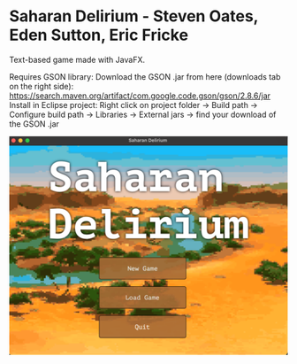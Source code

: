 # Saharan Delirium - Steven Oates, Eden Sutton, Eric Fricke
Text-based game made with JavaFX.

Requires GSON library:
  Download the GSON .jar from here (downloads tab on the right side):
       https://search.maven.org/artifact/com.google.code.gson/gson/2.8.6/jar
  Install in Eclipse project: 
       Right click on project folder -> Build path -> Configure build path -> Libraries -> External jars -> find your download of the GSON .jar
       
       
![Screenshot](https://github.com/oatesj25/TextGame/blob/multipleLayouts/Screen%20Shot%202020-11-16%20at%202.09.40%20PM.png?raw=true)
